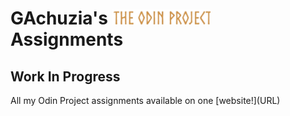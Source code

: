 <div style="margin-right:0">
 <h1> GAchuzia's <img src="Media\odin-project-logo.png" height="24"> Assignments</h1> 
</div>

<h2> Work In Progress </h2>
All my Odin Project assignments available on one [website!](URL) 

